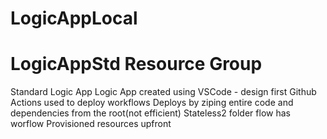 # LogicAppLocal
# LogicAppStd Resource Group
Standard Logic App
Logic App created using VSCode - design first 
Github Actions used to deploy workflows 
Deploys by ziping entire code and dependencies from the root(not efficient)
Stateless2 folder flow has worflow
Provisioned resources upfront
